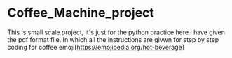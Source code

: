 # Coffee_Machine_project
This is small scale project, it's just for the python practice
here i have given the pdf format file.
In which all the instructions are givwn for step by step coding
for coffee emoji[https://emojipedia.org/hot-beverage]
